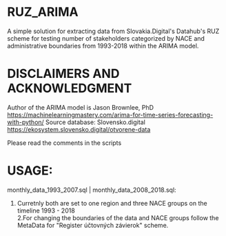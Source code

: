 # RUZ_ARIMA
A simple solution for extracting data from Slovakia.Digital's Datahub's RUZ scheme for testing number of stakeholders categorized by NACE and administrative boundaries from 1993-2018 within the ARIMA model.

# DISCLAIMERS AND ACKNOWLEDGMENT
Author of the ARIMA model is Jason Brownlee, PhD  https://machinelearningmastery.com/arima-for-time-series-forecasting-with-python/
Source database: Slovensko.digital https://ekosystem.slovensko.digital/otvorene-data 

Please read the comments in the scripts

# USAGE:
monthly_data_1993_2007.sql | monthly_data_2008_2018.sql:

1. Curretnly both are set to one region and three NACE groups on the timeline 1993 - 2018  
2.For changing the boundaries of the data and NACE groups follow the MetaData for "Register účtovných závierok" scheme.



